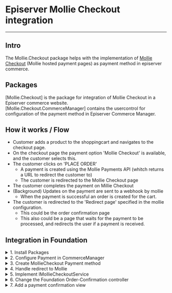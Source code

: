# Episerver Mollie Checkout integration
<hr/>

## Intro

The Mollie.Checkout package helps with the implementation of [Mollie Checkout](https://docs.mollie.com/guides/checkout) 
(Mollie hosted payment pages) as payment method in episerver commerce. 


## Packages

[Mollie.Checkout] is the package for integration of Mollie Checkout in a Episerver commerce website.  
[Mollie.Checkout.CommerceManager] contains the usercontrol for configuration of the payment method in Episerver Commerce Manager.


## How it works / Flow

- Customer adds a product to the shoppingcart and navigates to the checkout page.
- On the checkout page the payment option 'Mollie Checkout' is available, and the customer selects this.
- The customer clicks on 'PLACE ORDER'
    - A payment is created using the Mollie Payments API (whitch returns a URL to redirect the customer to)
    - The customer is redirected to the Mollie Checkout page
- The customer completes the payment on Millie Checkout
- (Background) Updates on the payment are sent to a webhook by mollie
    - When the payment is successful an order is created for the cart.
- The customer is redirected to the 'Redirect page' specified in the mollie configuration.
    - This could be the order confirmation page
    - This also could be a page that waits for the payment to be processed, and redirects the user if a payment is received.
    

## Integration in Foundation 

<details><summary>1. Install Packages</summary>
<p>

Install package [Mollie.Checkout] in the __Foundation__ project and the __Foundation.CommerceManager__ project  
Install package [Mollie.Checkout.CommerceManager] in the __Foundation.CommerceManager__ project

</p>
</details>

<details><summary>2. Configure Payment in CommerceManager</summary>
<p>

In Episerver CommerceManager go to Administration >> Order System >> Payments >> _language_  
Click __New__ to add a new payment 

Fill (at least) the following fields:
#### On the Overview tab:_
- Name 
- System Keyword: Type __MollieCheckout__ 
- Language
- Class Name: Select __Mollie.Checkout.MollieCheckoutGateway__
- Payment class: Select __Mediachase.Commerce.Orders.OtherPayment__
- IsActive: Select __Yes__
#### On the Markets tab:
- Select markets to enable this paymentmethod for.

Click OK to Save, then open the payment again and navigate to the Parameters tab, and enter:

- Api Key: 
- Redirect URL: 

</p>
</details>


<details><summary>3. Create MollieCheckout Payment method</summary>
<p>

In __Foundation\\Features\\Checkout\\Payments__ Add a new Class __MollieCheckoutPaymentOption.cs__

```csharp
    public class MollieCheckoutPaymentOption : PaymentOptionBase
    {
        public override string SystemKeyword => "MollieCheckout";

        protected readonly LanguageService _languageService;

        public MollieCheckoutPaymentOption()
            : this(LocalizationService.Current, 
                ServiceLocator.Current.GetInstance<IOrderGroupFactory>(), 
                ServiceLocator.Current.GetInstance<ICurrentMarket>(), 
                ServiceLocator.Current.GetInstance<LanguageService>(), 
                ServiceLocator.Current.GetInstance<IPaymentService>())
        { }

        public MollieCheckoutPaymentOption(
            LocalizationService localizationService,
            IOrderGroupFactory orderGroupFactory,
            ICurrentMarket currentMarket,
            LanguageService languageService,
            IPaymentService paymentService)
        : base(localizationService, orderGroupFactory, currentMarket, languageService, paymentService)
        {
            _languageService = languageService;
        }

        public override bool ValidateData() => true;

        public override IPayment CreatePayment(decimal amount, IOrderGroup orderGroup)
        {
            var languageId = _languageService.GetCurrentLanguage().Name;

            var payment = orderGroup.CreatePayment(OrderGroupFactory);

            payment.PaymentType = PaymentType.Other;
            payment.PaymentMethodId = PaymentMethodId;
            payment.PaymentMethodName = SystemKeyword;
            payment.Amount = amount;
            payment.Status = PaymentStatus.Pending.ToString();
            payment.TransactionType = TransactionType.Sale.ToString();

            payment.Properties.Add(Mollie.Checkout.Constants.OtherPaymentFields.LanguageId, languageId);

            return payment;
        }
    }
``` 

In __Foundation\\Features\\Checkout__ Add a new view ___MollieCheckoutPaymentMethod.cshtml__

```html

@model  Foundation.Features.Checkout.Payments.MollieCheckoutPaymentOption

@Html.HiddenFor(model => model.PaymentMethodId)

<br />
<div class="row">
    <div class="col-12">
        <div class="alert alert-info square-box">
            Mollie Payment method
        </div>
    </div>
</div>

```

In __Foundation\\Infrastructure\\InitializeSite.cs__ add

```csharp
   _services.AddTransient<IPaymentMethod, MollieCheckoutPaymentOption>();
```


</p>
</details>


<details><summary>4. Handle redirect to Mollie</summary>
<p>

After the processing of the pauments by Episerver, the mollie checkout payment will return a PaymentProcessingResult with IsSuccessful = true en een RedirectUrl.
In Foundation the user needs to be redirected to this Redirect url (url to the Mollie checkout page )

See the [CheckoutService.cs](https://dev.azure.com/arlanet/Mollie/_git/Mollie?path=%2FFoundation%2FFeatures%2FCheckout%2FServices%2FCheckoutService.cs) for an example of this on line 208

```csharp

    // Do we need a redirect to payment provider
    if (processPayments.Any(x => x.IsSuccessful && !string.IsNullOrWhiteSpace(x.RedirectUrl)))
    {
        var payment = processPayments.First(x => x.IsSuccessful && !string.IsNullOrWhiteSpace(x.RedirectUrl));
        HttpContext.Current.Response.Redirect(payment.RedirectUrl, true);
        return null;
    }

```

</p>
</details>


<details><summary>5. Implement IMollieCheckoutService</summary>
<p>

When a payment status update (paid, cancelled, etc..) is received from Mollie this service is called. 
Implement logic here to convert the cart to an order when the payment was successful.

See a sample implementation here:

```csharp

    [ServiceConfiguration(typeof(IMollieCheckoutService))]
    public class MollieCheckoutService : IMollieCheckoutService
    {
        private readonly IOrderGroupCalculator _orderGroupCalculator;
        private readonly IOrderRepository _orderRepository;

        public MollieCheckoutService(IOrderGroupCalculator orderGroupCalculator, IOrderRepository orderRepository)
        {
            _orderGroupCalculator = orderGroupCalculator;
            _orderRepository = orderRepository;
        }

        public void HandlePaymentSuccess(IOrderGroup orderGroup, IPayment payment)
        {
            var cart = orderGroup as ICart;

            if (cart != null)
            {
                var processedPayments = orderGroup.GetFirstForm().Payments
                    .Where(x => x.Status.Equals(PaymentStatus.Processed.ToString()));

                var totalProcessedAmount = processedPayments.Sum(x => x.Amount);

                // If the Cart is completely paid
                if (totalProcessedAmount == orderGroup.GetTotal(_orderGroupCalculator).Amount)
                {
                    // Create order
                    var orderReference = (cart.Properties["IsUsePaymentPlan"] != null &&
                        cart.Properties["IsUsePaymentPlan"].Equals(true)) ?
                            SaveAsPaymentPlan(cart) :
                            _orderRepository.SaveAsPurchaseOrder(cart);

                    var purchaseOrder = _orderRepository.Load<IPurchaseOrder>(orderReference.OrderGroupId);

                    // Delete cart
                    _orderRepository.Delete(cart.OrderLink);

                    cart.AdjustInventoryOrRemoveLineItems((item, validationIssue) => { });
                }
            }
        }

        public void HandlePaymentFailure(IOrderGroup orderGroup, IPayment payment)
        {
            // Do nothing, leave cart as is with failed payment.
        }

        private OrderReference SaveAsPaymentPlan(ICart cart)
        {
            throw new NotImplementedException("");
        }
    }

```

</p>
</details>


<details><summary>6. Change the Foundation Order-Confirmation controller</summary>
<p>

Change the Foundation Order-Confirmation page to accept the order trackingnumber instead of the order Id. \
See a sample of the changed OrderConfirmationController here:

```csharp

    public class OrderConfirmationController : OrderConfirmationControllerBase<OrderConfirmationPage>
    {
        private readonly ICampaignService _campaignService;
        private readonly IPurchaseOrderRepository _purchaseOrderRepository;
        public OrderConfirmationController(
            ICampaignService campaignService,
            ConfirmationService confirmationService,
            IAddressBookService addressBookService,
            IOrderGroupCalculator orderGroupCalculator,
            UrlResolver urlResolver, 
            ICustomerService customerService,
            IPurchaseOrderRepository purchaseOrderRepository) :
            base(confirmationService, addressBookService, orderGroupCalculator, urlResolver, customerService)
        {
            _campaignService = campaignService;
            _purchaseOrderRepository = purchaseOrderRepository;
        }
        public ActionResult Index(OrderConfirmationPage currentPage, string notificationMessage, string orderNumber)
        {
            IPurchaseOrder order = null;
            if (PageEditing.PageIsInEditMode)
            {
                order = _confirmationService.CreateFakePurchaseOrder();
            }
            else if (!string.IsNullOrWhiteSpace(orderNumber))
            {
                if (int.TryParse(orderNumber, out int orderId))
                {
                    order = _confirmationService.GetOrder(orderId);
                }
                else
                {
                    order = _purchaseOrderRepository.Load(orderNumber);
                }
            }

            if (order != null && order.CustomerId == _customerService.CurrentContactId)
            {
                var viewModel = CreateViewModel(currentPage, order);
                viewModel.NotificationMessage = notificationMessage;

                _campaignService.UpdateLastOrderDate();
                _campaignService.UpdatePoint(decimal.ToInt16(viewModel.SubTotal.Amount));

                return View(viewModel);
            }

            return Redirect(Url.ContentUrl(ContentReference.StartPage));
        }
    }

```

</p>
</details>


<details><summary>7. Add a payment confirmation view</summary>
<p>
    
On the Foundation order-confirmation page a view is shown with some information about the payments for order.

Add a new view ____MollieCheckoutConfirmation.cshtml__ to __Foundation\\Features\\MyAccount\\OrderConfirmation

```html

@model EPiServer.Commerce.Order.IPayment 

<div>
    <h4>@Html.Translate("/OrderConfirmation/PaymentDetails")</h4>
    <p>
        @{ 
            var method = Model.Properties[Mollie.Checkout.Constants.OtherPaymentFields.MolliePaymentMethod] as string;
        }
        Paid by:  @(method ?? "Mollie Checkout")
        
    </p>
</div>

```

</p>
</details>
